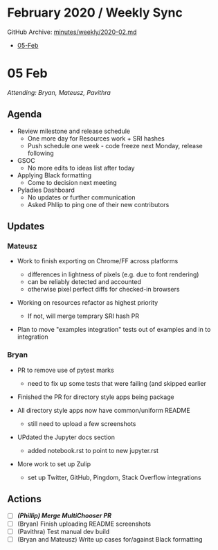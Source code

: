 # February 2020 / Weekly Sync

GitHub Archive: [minutes/weekly/2020-02.md](https://github.com/bokeh/pm/blob/master/minutes/weekly/2020-02.md)

* [05-Feb](#05-Feb)

# 05 Feb

*Attending: Bryan, Mateusz, Pavithra*

## Agenda
- Review milestone and release schedule
    - One more day for Resources work + SRI hashes
    - Push schedule one week - code freeze next Monday, release following
- GSOC
    - No more edits to ideas list after today
- Applying Black formatting
    - Come to decision next meeting
- Pyladies Dashboard
    - No updates or further communication
    - Asked Phllip to ping one of their new contributors

## Updates

### Mateusz

- Work to finish exporting on Chrome/FF across platforms
    - differences in lightness of pixels (e.g. due to font rendering)
    - can be reliably detected and accounted
    - otherwise pixel perfect diffs for checked-in browsers

- Working on resources refactor as highest priority
    - If not, will merge temprary SRI hash PR 

- Plan to move "examples integration" tests out of examples and in to integration

### Bryan 

- PR to remove use of pytest marks 
    - need to fix up some tests that were failing (and skipped earlier

- Finished the PR for directory style apps being package 

- All directory style apps now have common/uniform README
    - still need to upload a few screenshots

- UPdated the Jupyter docs section
    - added notebook.rst to point to new jupyter.rst

- More work to set up Zulip
    - set up Twitter, GitHub, Pingdom, Stack Overflow integrations

## Actions

- [ ] ***(Phillip) Merge MultiChooser PR***
- [ ] (Bryan) Finish uploading README screenshots
- [ ] (Pavithra) Test manual dev build
- [ ] (Bryan and Mateusz) Write up cases for/against Black formatting
